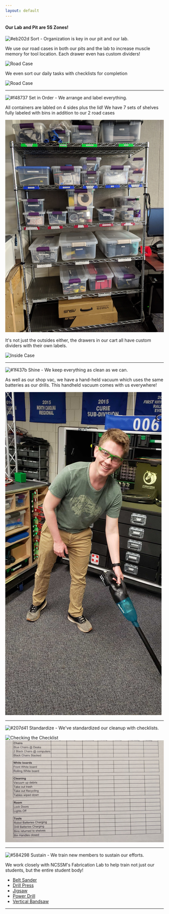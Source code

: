 ```yaml
---
layout: default
---
```


#### Our Lab and Pit are 5S Zones!

![#eb202d](https://placehold.it/15/eb202d/000000?text=+) Sort - Organization is key in our pit and our lab.

We use our road cases in both our pits and the lab to increase muscle memory for tool location. Each drawer even has custom dividers!

![Road Case](assets/images/cart.jpg)

We even sort our daily tasks with checklists for completion

![Road Case](assets/images/todo.jpg)

* * *

![#f48737](https://placehold.it/15/f48737/000000?text=+) Set in Order - We arrange and label everything.

All containers are labled on 4 sides plus the lid! We have 7 sets of shelves fully labeled with bins in addition to our 2 road cases

![Stock Shelf](assets/images/shelf.jpg)

It's not just the outsides either, the drawers in our cart all have custom dividers with their own labels. 

![Inside Case](assets/images/inside.jpg)


* * *

![#1f437b](https://placehold.it/15/1f437b/000000?text=+) Shine - We keep everything as clean as we can.

As well as our shop vac, we have a hand-held vacuum which uses the same batteries as our drills. This handheld vacuum comes with us everywhere! 

![checklist](assets/images/cleaning.jpg)

* * *

![#207d41](https://placehold.it/15/207d41/000000?text=+) Standardize - We've standardized our cleanup with checklists.


![Checking the Checklist](assets/images/checking.jpg)
![checklist](assets/images/checklist.jpg)


* * *

![#584298](https://placehold.it/15/584298/000000?text=+) Sustain - We train new members to sustain our efforts.

We work closely with NCSSM's Fabrication Lab to help train not just our students, but the entire student body!

* [Belt Sander](assets/docs/NCSSM_Tool_Rubric_-_Belt_Sander.pdf)
* [Drill Press](assets/docs/NCSSM_Tool_Rubric_-_Drill_Press.pdf)
* [Jigsaw](assets/docs/NCSSM_Tool_Rubric_-_Jigsaw.pdf)
* [Power Drill](assets/docs/NCSSM_Tool_Rubric_-_Power_Drill.pdf)
* [Vertical Bandsaw](assets/docs/NCSSM_Tool_Rubric_-_Vertical_Bandsaw.pdf)	
	

* * *

